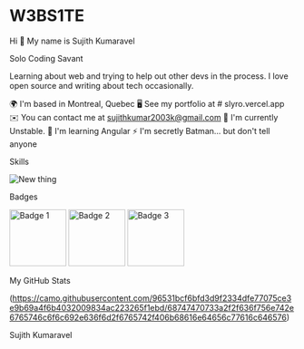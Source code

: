 # W3BS1TE

Hi 👋 My name is Sujith Kumaravel

Solo Coding Savant

Learning about web and trying to help out other devs in the process. I love open source and writing about tech occasionally.

🌍  I'm based in Montreal, Quebec
🖥️  See my portfolio at # slyro.vercel.app
✉️  You can contact me at sujithkumar2003k@gmail.com
🚀  I'm currently Unstable.
🧠  I'm learning Angular
⚡   I'm secretly Batman... but don't tell anyone

Skills

![New thing](https://camo.githubusercontent.com/eab2d96a9ae37157d26ccd0c94b09de4a01c18c647c5ca8e366097ca59511a04/68747470733a2f2f736b696c6c69636f6e732e6465762f69636f6e733f693d74732c6a732c68746d6c2c6373732c736173732c7461696c77696e646373732c707974686f6e2c6b6f746c696e2c72656163742c6e6578746a732c6e7578746a732c7376656c74652c6e6f64656a732c6769742c7673636f64652c616e64726f696473747564696f2c66697265626173652c73757061626173652c676f6f676c65636c6f75642c72617370626572727970692c626c656e646572
)

[//]: # (https://camo.githubusercontent.com/eab2d96a9ae37157d26ccd0c94b09de4a01c18c647c5ca8e366097ca59511a04/68747470733a2f2f736b696c6c69636f6e732e6465762f69636f6e733f693d74732c6a732c68746d6c2c6373732c736173732c7461696c77696e646373732c707974686f6e2c6b6f746c696e2c72656163742c6e6578746a732c6e7578746a732c7376656c74652c6e6f64656a732c6769742c7673636f64652c616e64726f696473747564696f2c66697265626173652c73757061626173652c676f6f676c65636c6f75642c72617370626572727970692c626c656e646572)

Badges

<img src="https://github.com/Sujith-Kumar-2003/W3BS1TE/assets/146370556/cec9660c-ae96-4bc9-9933-2379bebbc6ab" width="100" height="100" alt="Badge 1">
<img src="https://github.com/Sujith-Kumar-2003/W3BS1TE/assets/146370556/9b934389-53f1-4a23-ad7e-79eb74d82422" width="100" height="100" alt="Badge 2">
<img src="https://github.com/Sujith-Kumar-2003/W3BS1TE/assets/146370556/e22f7751-7df8-4d9d-a2c8-4424aa49c9a8" width="100" height="100" alt="Badge 3">



My GitHub Stats

(https://camo.githubusercontent.com/96531bcf6bfd3d9f2334dfe77075ce3e9b69a4f6b4032009834ac223265f1ebd/68747470733a2f2f636f756e742e6765746c6f6c692e636f6d2f6765742f406b68616e64656c77616c646576)

Sujith Kumaravel
